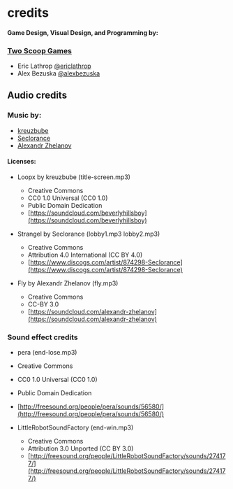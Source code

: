 # credits

#### Game Design, Visual Design, and Programming by:

### [Two Scoop Games](http://twoscoopgames.com)

* Eric Lathrop [@ericlathrop](https://twitter.com/ericlathrop)
* Alex Bezuska [@alexbezuska](https://twitter.com/alexbezuska)

## Audio credits

### Music by:

* [kreuzbube](http://soundcloud.com/beverlyhillsboy)
* [Seclorance](http://discogs.com/artist/874298-Seclorance)
* [Alexandr Zhelanov](http://soundcloud.com/alexandr-zhelanov)

#### Licenses:
* Loopx by kreuzbube (title-screen.mp3)
   * Creative Commons
  * CC0 1.0 Universal (CC0 1.0)
  * Public Domain Dedication
  * [https://soundcloud.com/beverlyhillsboy](https://soundcloud.com/beverlyhillsboy)

* Strangel by Seclorance  (lobby1.mp3 lobby2.mp3)
  * Creative Commons
  * Attribution 4.0 International (CC BY 4.0)
  * [https://www.discogs.com/artist/874298-Seclorance](https://www.discogs.com/artist/874298-Seclorance)

* Fly by Alexandr Zhelanov (fly.mp3)
   * Creative Commons
  * CC-BY 3.0
  * [https://soundcloud.com/alexandr-zhelanov](https://soundcloud.com/alexandr-zhelanov)



### Sound effect credits

* pera (end-lose.mp3)
 * Creative Commons
  * CC0 1.0 Universal (CC0 1.0)
  * Public Domain Dedication
  * [http://freesound.org/people/pera/sounds/56580/](http://freesound.org/people/pera/sounds/56580/)

* LittleRobotSoundFactory (end-win.mp3)
  * Creative Commons
  * Attribution 3.0 Unported (CC BY 3.0)
  * [http://freesound.org/people/LittleRobotSoundFactory/sounds/274177/](http://freesound.org/people/LittleRobotSoundFactory/sounds/274177/)
